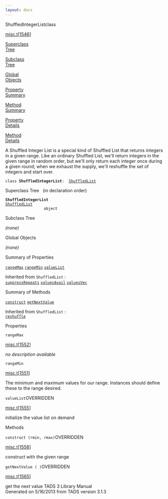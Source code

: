 ```yaml
---
layout: docs
---
```

<span class="title">ShuffledIntegerList</span><span class="type">class</span>

[misc.t](../file/misc.t.html)\[[1546](../source/misc.t.html#1546)\]

[Superclass  
Tree](#_SuperClassTree_)

[Subclass  
Tree](#_SubClassTree_)

[Global  
Objects](#_ObjectSummary_)

[Property  
Summary](#_PropSummary_)

[Method  
Summary](#_MethodSummary_)

[Property  
Details](#_Properties_)

[Method  
Details](#_Methods_)



A Shuffled Integer List is a special kind of Shuffled List that returns
integers in a given range. Like an ordinary Shuffled List, we'll return
integers in the given range in random order, but we'll only return each
integer once during a given round; when we exhaust the supply, we'll
reshuffle the set of integers and start over.

`class `**`ShuffledIntegerList`**` :   `[`ShuffledList`](../object/ShuffledList.html)



<span id="_SuperClassTree_"></span>



<span class="hdln">Superclass Tree</span>   (in declaration order)



**`ShuffledIntegerList`**  
[`ShuffledList`](../object/ShuffledList.html)  
`                 object`  
<span id="_SubClassTree_"></span>



<span class="hdln">Subclass Tree</span>  



*(none)* <span id="_ObjectSummary_"></span>



<span class="hdln">Global Objects</span>  



*(none)* <span id="_PropSummary_"></span>



<span class="hdln">Summary of Properties</span>  



[`rangeMax`](#rangeMax) [`rangeMin`](#rangeMin) [`valueList`](#valueList)

Inherited from `ShuffledList` :  
[`suppressRepeats`](../object/ShuffledList.html#suppressRepeats) [`valuesAvail`](../object/ShuffledList.html#valuesAvail) [`valuesVec`](../object/ShuffledList.html#valuesVec)

<span id="_MethodSummary_"></span>



<span class="hdln">Summary of Methods</span>  



[`construct`](#construct) [`getNextValue`](#getNextValue)

Inherited from `ShuffledList` :  
[`reshuffle`](../object/ShuffledList.html#reshuffle)

<span id="_Properties_"></span>



<span class="hdln">Properties</span>  



<span id="rangeMax"></span>

`rangeMax`

[misc.t](../file/misc.t.html)\[[1552](../source/misc.t.html#1552)\]



*no description available*



<span id="rangeMin"></span>

`rangeMin`

[misc.t](../file/misc.t.html)\[[1551](../source/misc.t.html#1551)\]



The minimum and maximum values for our range. Instances should define
these to the range desired.



<span id="valueList"></span>

`valueList`<span class="rem">OVERRIDDEN</span>

[misc.t](../file/misc.t.html)\[[1555](../source/misc.t.html#1555)\]



initialize the value list on demand



<span id="_Methods_"></span>



<span class="hdln">Methods</span>  



<span id="construct"></span>

`construct (rmin, rmax)`<span class="rem">OVERRIDDEN</span>

[misc.t](../file/misc.t.html)\[[1558](../source/misc.t.html#1558)\]



construct with the given range



<span id="getNextValue"></span>

`getNextValue ( )`<span class="rem">OVERRIDDEN</span>

[misc.t](../file/misc.t.html)\[[1565](../source/misc.t.html#1565)\]



get the next value
TADS 3 Library Manual  
Generated on 5/16/2013 from TADS version 3.1.3


